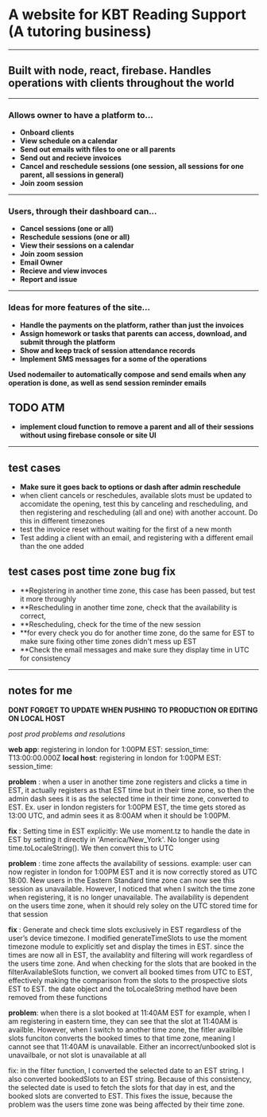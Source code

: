 # A website for KBT Reading Support (A tutoring business)  
---
## Built with node, react, firebase. Handles operations with clients throughout the world
---
### Allows owner to have a platform to...
* **Onboard clients**
* **View schedule on a calendar**
* **Send out emails with files to one or all parents**  
* **Send out and recieve invoices**
* **Cancel and reschedule sessions (one session, all sessions for one parent, all sessions in general)**
* **Join zoom session**
---
### Users, through their dashboard can...
* **Cancel sessions (one or all)**  
* **Reschedule sessions (one or all)**  
* **View their sessions on a calendar**
* **Join zoom session**
* **Email Owner**
* **Recieve and view invoces**
* **Report and issue** 
---
### Ideas for more features of the site...  
* **Handle the payments on the platform, rather than just the invoices**
* **Assign homework or tasks that parents can access, download, and submit through the platform**
* **Show and keep track of session attendance records**
* **Implement SMS messages for a some of the operations**

**Used nodemailer to automatically compose and send emails when any operation is done, as well as send session reminder emails**

## TODO ATM  
- **implement cloud function to remove a parent and all of their sessions without using firebase console or site UI**
---
## test cases

- **Make sure it goes back to options or dash after admin reschedule**
- when client cancels or reschedules, available slots must be updated to accomidate the opening, test this by canceling and rescheduling, and then registering and rescheduling (all and one) with another account. Do this in different timezones 
- test the invoice reset without waiting for the first of a new month
- Test adding a client with an email, and registering with a different email than the one added


## test cases post time zone bug fix
- **Registering in another time zone, this case has been passed, but test it more throughly
- **Rescheduling in another time zone, check that the availability is correct, 
- **Rescheduling, check for the time of the new session
- **for every check you do for another time zone, do the same for EST to make sure fixing other time zones didn't mess up EST
- **Check the email messages and make sure they display time in UTC for consistency

---

## notes for me 
**DONT FORGET TO UPDATE WHEN PUSHING TO PRODUCTION OR EDITING ON LOCAL HOST**  

*post prod problems and resolutions*  

**web app**: registering in london for 1:00PM EST: session_time: T13:00:00.000Z
**local host**: registering in london for 1:00PM EST: session_time: 

**problem** 
  : when a user in another time zone registers and clicks a time in EST, it actually registers as that EST time but in their time zone, so then the admin dash sees it is as the selected time in their time zone, converted to EST. Ex. user in london registers for 1:00PM EST, the time gets stored as 13:00 UTC, and admin sees it as 8:00AM when it should be 1:00PM. 

**fix**
  : Setting time in EST explicitly: We use moment.tz to handle the date in EST by setting it directly in 'America/New_York'. No longer using time.toLocaleString(). We then convert this to UTC

**problem**
  : time zone affects the availability of sessions. example: user can now register in london for 1:00PM EST and it is now correctly stored as UTC 18:00. New users in the Eastern Standard time zone can now see this session as unavailable. However, I noticed that when I switch the time zone when registering, it is no longer unavailable. The availability is dependent on the users time zone, when it should rely soley on the UTC stored time for that session

**fix**
  : Generate and check time slots exclusively in EST regardless of the user’s device timezone. I modified generateTimeSlots to use the moment timezone module to explicitly set and display the times in EST. since the times are now all in EST, the availablity and filtering will work regardless of the users time zone. 
And when checking for the slots that are booked in the filterAvailableSlots function, we convert all booked times from UTC to EST, effectively making the comparison from the slots to the prospective slots EST to EST. 
the date object and the toLocaleString method have been removed from these functions

**problem**: when there is a slot booked at 11:40AM EST for example, when I am registering in eastern time, they can see that the slot at 11:40AM is availble. However, when I switch to another time zone, the fitler availble slots funciton converts the booked times to that time zone, meaning I cannot see that 11:40AM is unavailable. Either an incorrect/unbooked slot is unavailbale, or not slot is unavailable at all

fix: in the filter function, I converted the selected date to an EST string. I also converted bookedSlots to an EST string. Because of this consistency, the selected date is used to fetch the slots for that day in est, and the booked slots are converted to EST. This fixes the issue, because the problem was the users time zone was being affected by their time zone. 

